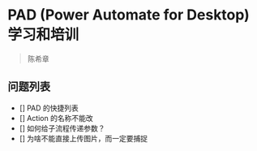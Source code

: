 # PAD (Power Automate for Desktop) 学习和培训
> 陈希章 


## 问题列表

- [] PAD 的快捷列表
- [] Action 的名称不能改
- [] 如何给子流程传递参数？
- [] 为啥不能直接上传图片，而一定要捕捉

